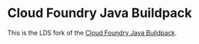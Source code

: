 # Cloud Foundry Java Buildpack

This is the LDS fork of the [Cloud Foundry Java Buildpack](https://github.com/cloudfoundry/java-buildpack).